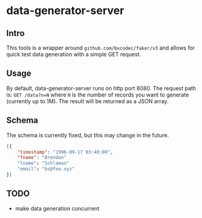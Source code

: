 # data-generator-server
## Intro
This tools is a wrapper around `github.com/bxcodec/faker/v3` and allows for quick test data generation with a simple GET request.
## Usage
By default, data-generator-server runs on http port 8080.  The request path is:
`GET /data?n=N` where `N` is the number of records you want to generate (currently up to 1M).  The result will be returned as a JSON array.
## Schema
The schema is currently fixed, but this may change in the future.
```json
[{
	"timestamp": "1996-09-17 03:40:00",
	"fname": "Brendan"
	"lname": "Schlaman"
	"email": "bs@foo.xyz"
}]
```
## TODO
- make data generation concurrent
